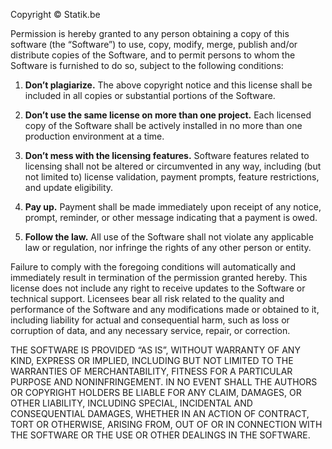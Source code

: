 Copyright © Statik.be

Permission is hereby granted to any person obtaining a copy of this software
(the “Software”) to use, copy, modify, merge, publish and/or distribute copies
of the Software, and to permit persons to whom the Software is furnished to do
so, subject to the following conditions:

1. **Don’t plagiarize.** The above copyright notice and this license shall be
   included in all copies or substantial portions of the Software.

2. **Don’t use the same license on more than one project.** Each licensed copy
   of the Software shall be actively installed in no more than one production
   environment at a time.

3. **Don’t mess with the licensing features.** Software features related to
   licensing shall not be altered or circumvented in any way, including (but
   not limited to) license validation, payment prompts, feature restrictions,
   and update eligibility.

4. **Pay up.** Payment shall be made immediately upon receipt of any notice,
   prompt, reminder, or other message indicating that a payment is owed.

5. **Follow the law.** All use of the Software shall not violate any applicable
   law or regulation, nor infringe the rights of any other person or entity.

Failure to comply with the foregoing conditions will automatically and
immediately result in termination of the permission granted hereby. This
license does not include any right to receive updates to the Software or
technical support. Licensees bear all risk related to the quality and
performance of the Software and any modifications made or obtained to it,
including liability for actual and consequential harm, such as loss or
corruption of data, and any necessary service, repair, or correction.

THE SOFTWARE IS PROVIDED “AS IS”, WITHOUT WARRANTY OF ANY KIND, EXPRESS OR
IMPLIED, INCLUDING BUT NOT LIMITED TO THE WARRANTIES OF MERCHANTABILITY,
FITNESS FOR A PARTICULAR PURPOSE AND NONINFRINGEMENT. IN NO EVENT SHALL THE
AUTHORS OR COPYRIGHT HOLDERS BE LIABLE FOR ANY CLAIM, DAMAGES, OR OTHER
LIABILITY, INCLUDING SPECIAL, INCIDENTAL AND CONSEQUENTIAL DAMAGES, WHETHER IN
AN ACTION OF CONTRACT, TORT OR OTHERWISE, ARISING FROM, OUT OF OR IN CONNECTION
WITH THE SOFTWARE OR THE USE OR OTHER DEALINGS IN THE SOFTWARE.